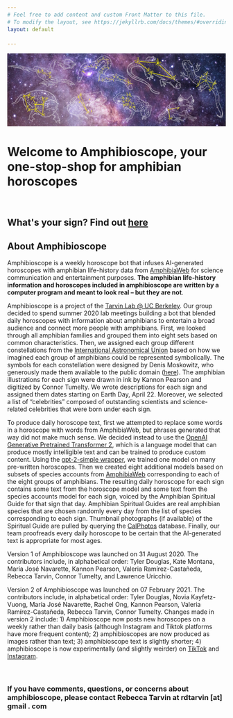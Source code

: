 ```yaml
---
# Feel free to add content and custom Front Matter to this file.
# To modify the layout, see https://jekyllrb.com/docs/themes/#overriding-theme-defaults
layout: default

---
```


![header](constellations/Header.png)
# Welcome to Amphibioscope, your one-stop-shop for amphibian horoscopes
<br/>

## What's your sign? Find out [here](https://tarvinlab.github.io/amphibioscope/find-your-sign) 

## About Amphibioscope  

Amphibioscope is a weekly horoscope bot that infuses AI-generated horoscopes with amphibian life-history data from [AmphibiaWeb](https://www.amphibiaweb.org) for science communication and entertainment purposes. **The amphibian life-history information and horoscopes included in amphibioscope are written by a computer program and meant to look real – but they are not**. 

Amphibioscope is a project of the [Tarvin Lab @ UC Berkeley](https://www.tarvinlab.org). Our group decided to spend summer 2020 lab meetings building a bot that blended daily horoscopes with information about amphibians to entertain a broad audience and connect more people with amphibians. First, we looked through all amphibian families and grouped them into eight sets based on common characteristics. Then, we assigned each group different constellations from the [International Astronomical Union](https://www.iau.org/public/themes/constellations/) based on how we imagined each group of amphibians could be represented symbolically. The symbols for each constellation were designed by Denis Moskowitz, who generously made them available to the public domain ([here](https://www.suberic.net/~dmm/astro/constellations.html)). The amphibian illustrations for each sign were drawn in ink by Kannon Pearson and digitized by Connor Tumelty. We wrote descriptions for each sign and assigned them dates starting on Earth Day, April 22. Moreover, we selected a list of “celebrities” composed of outstanding scientists and science-related celebrities that were born under each sign.  

To produce daily horoscope text, first we attempted to replace some words in a horoscope with words from AmphibiaWeb, but phrases generated that way did not make much sense. We decided instead to use the [OpenAI Generative Pretrained Transformer 2](https://openai.com/blog/better-language-models/), which is a language model that can produce mostly intelligible text and can be trained to produce custom content. Using the [gpt-2-simple wrapper](https://github.com/minimaxir/gpt-2-simple), we trained one model on many pre-written horoscopes. Then we created eight additional models based on subsets of species accounts from [AmphibiaWeb](https://www.amphibiaweb.org) corresponding to each of the eight groups of amphibians. The resulting daily horoscope for each sign contains some text from the horoscope model and some text from the species accounts model for each sign, voiced by the Amphibian Spiritual Guide for that sign that day. Amphibian Spiritual Guides are real amphibian species that are chosen randomly every day from the list of species corresponding to each sign. Thumbnail photographs (if available) of the Spiritual Guide are pulled by querying the [CalPhotos](https://calphotos.berkeley.edu/) database. Finally, our team proofreads every daily horoscope to be certain that the AI-generated text is appropriate for most ages.  

Version 1 of Amphibioscope was launched on 31 August 2020. The contributors include, in alphabetical order: Tyler Douglas, Kate Montana, María José Navarette, Kannon Pearson, Valeria Ramírez-Castañeda, Rebecca Tarvin, Connor Tumelty, and Lawrence Uricchio.

Version 2 of Amphibioscope was launched on 07 February 2021. The contributors include, in alphabetical order: Tyler Douglas, Novia Kayfetz-Vuong, María José Navarette, Rachel Ong, Kannon Pearson, Valeria Ramírez-Castañeda, Rebecca Tarvin, Connor Tumelty. Changes made in version 2 include: 1) Amphibioscope now posts new horoscopes on a weekly rather than daily basis (although Instagram and Tiktok platforms have more frequent content); 2) amphibioscopes are now produced as images rather than text; 3) amphibioscope text is slightly shorter; 4) amphibioscope is now experimentally (and slightly weirder) on [TikTok](https://www.tiktok.com/@amphibioscope?lang=en) and [Instagram](https://www.instagram.com/amphibioscope/).
<br/><br/><br/>

### If you have comments, questions, or concerns about amphibioscope, please contact Rebecca Tarvin at rdtarvin [at] gmail . com
